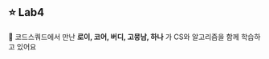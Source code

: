 ## ⭐ Lab4

🌈 코드스쿼드에서 만난 __로이, 코어, 버디, 고뭉남, 하나__ 가 CS와 알고리즘을 함께 학습하고 있어요 <br>
<!--

**Here are some ideas to get you started:**

🙋‍♀️ A short introduction - what is your organization all about?
🌈 Contribution guidelines - how can the community get involved?
👩‍💻 Useful resources - where can the community find your docs? Is there anything else the community should know?
🍿 Fun facts - what does your team eat for breakfast?
🧙 Remember, you can do mighty things with the power of [Markdown](https://docs.github.com/github/writing-on-github/getting-started-with-writing-and-formatting-on-github/basic-writing-and-formatting-syntax)
-->
